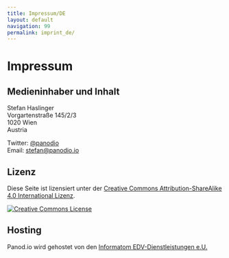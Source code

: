 ```yaml
---
title: Impressum/DE
layout: default
navigation: 99
permalink: imprint_de/
---
```


# Impressum

## Medieninhaber und Inhalt

Stefan Haslinger<br/>
Vorgartenstraße 145/2/3<br/>
1020 Wien<br/>
Austria

Twitter: [@panodio](https://www.twitter.com/panodio)<br/>
Email: <stefan@panodio.io>


## Lizenz

<p>
  Diese Seite ist lizensiert unter der
  <a rel="license"
     href="http://creativecommons.org/licenses/by-sa/4.0/">
    Creative Commons Attribution-ShareAlike 4.0 International Lizenz</a>.
</p>

<a rel="license"
   href="http://creativecommons.org/licenses/by-sa/4.0/">
  <img alt="Creative Commons License"
       style="margin: 0px;"
       src="https://i.creativecommons.org/l/by-sa/4.0/88x31.png" />
</a>


## Hosting

Panod.io wird gehostet von den
<a href="https://www.informatom.com">Informatom EDV-Dienstleistungen e.U.</a>